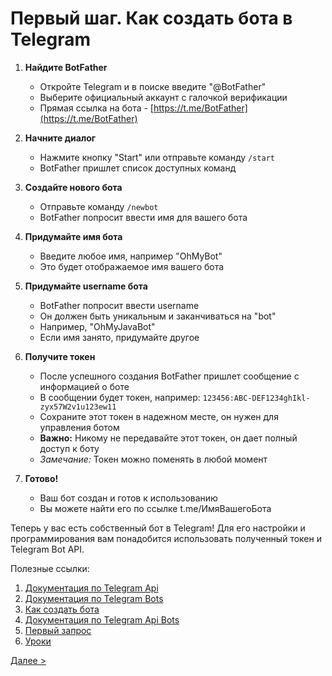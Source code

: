 # Первый шаг. Как создать бота в Telegram

1. **Найдите BotFather**
   - Откройте Telegram и в поиске введите "@BotFather"
   - Выберите официальный аккаунт с галочкой верификации
   - Прямая ссылка на бота - [https://t.me/BotFather](https://t.me/BotFather)

2. **Начните диалог**
   - Нажмите кнопку "Start" или отправьте команду `/start`
   - BotFather пришлет список доступных команд

3. **Создайте нового бота**
   - Отправьте команду `/newbot`
   - BotFather попросит ввести имя для вашего бота

4. **Придумайте имя бота**
   - Введите любое имя, например "OhMyBot"
   - Это будет отображаемое имя вашего бота

5. **Придумайте username бота**
   - BotFather попросит ввести username
   - Он должен быть уникальным и заканчиваться на "bot"
   - Например, "OhMyJavaBot"
   - Если имя занято, придумайте другое

6. **Получите токен**
   - После успешного создания BotFather пришлет сообщение с информацией о боте
   - В сообщении будет токен, например:
     `123456:ABC-DEF1234ghIkl-zyx57W2v1u123ew11`
   - Сохраните этот токен в надежном месте, он нужен для управления ботом
   - **Важно:** Никому не передавайте этот токен, он дает полный доступ к боту
   - *Замечание:* Токен можно поменять в любой момент

7. **Готово!**
   - Ваш бот создан и готов к использованию
   - Вы можете найти его по ссылке t.me/ИмяВашегоБота

Теперь у вас есть собственный бот в Telegram! Для его настройки и программирования вам понадобится использовать полученный токен и Telegram Bot API.

Полезные ссылки:
1. [Документация по Telegram Api](https://core.telegram.org/api)
2. [Документация по Telegram Bots](https://core.telegram.org/bots)
3. [Как создать бота](https://core.telegram.org/bots#how-do-i-create-a-bot)
4. [Документация по Telegram Api Bots](https://core.telegram.org/bots/api)
5. [Первый запрос](https://core.telegram.org/bots/api#making-requests)
6. [Уроки](https://core.telegram.org/bots/tutorial)

[Далее \>](./step-02.md)
